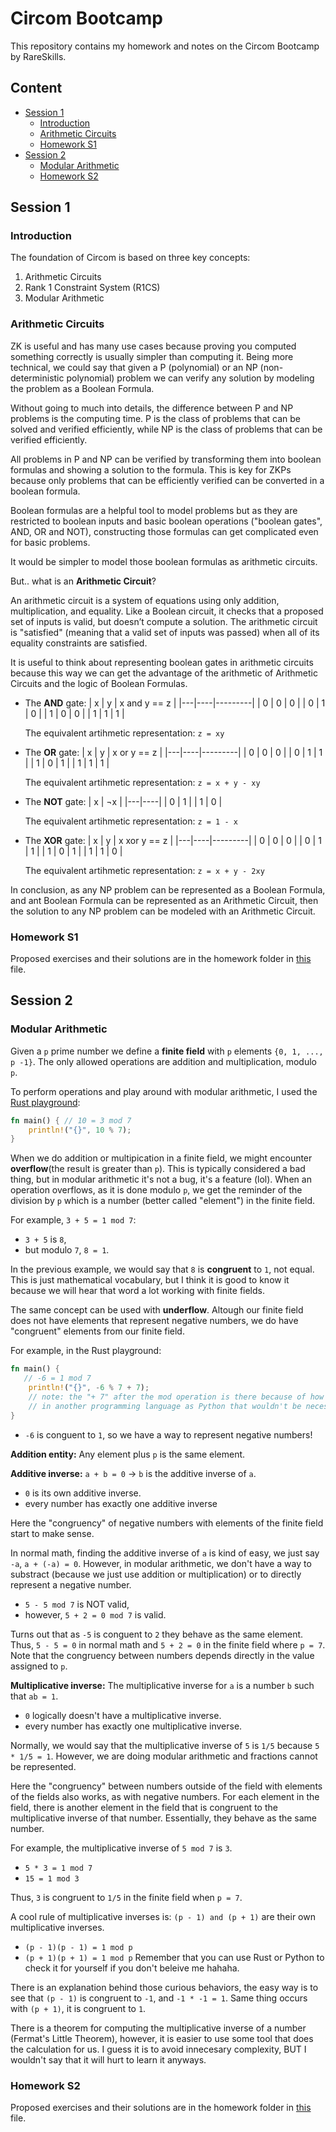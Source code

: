 # Circom Bootcamp
This repository contains my homework and notes on the Circom Bootcamp by RareSkills.

## Content
- [Session 1](#session-1)
    - [Introduction](#introduction)
    - [Arithmetic Circuits](#arithmetic-circuits)
    - [Homework S1](#homework-s1)
- [Session 2](#session-2)
   - [Modular Arithmetic](#modular-arithmetic)
   - [Homework S2](#homework-s2)

## Session 1

### Introduction

The foundation of Circom is based on three key concepts:
1. Arithmetic Circuits
2. Rank 1 Constraint System (R1CS)
3. Modular Arithmetic

### Arithmetic Circuits

ZK is useful and has many use cases because proving you computed something correctly is usually simpler than computing it. Being more technical, we could say that given a P (polynomial) or an NP (non-deterministic polynomial) problem we can verify any solution by modeling the problem as a Boolean Formula.

Without going to much into details, the difference between P and NP problems is the computing time. P is the class of problems that can be solved and verified efficiently, while NP is the class of problems that can be verified efficiently. 

All problems in P and NP can be verified by transforming them into boolean formulas and showing a solution to the formula. This is key for ZKPs because only problems that can be efficiently verified can be converted in a boolean formula. 

Boolean formulas are a helpful tool to model problems but as they are restricted to boolean inputs and basic boolean operations ("boolean gates", AND, OR and NOT), constructing those formulas can get complicated even for basic problems.

It would be simpler to model those boolean formulas as arithmetic circuits.

But.. what is an **Arithmetic Circuit**?

An arithmetic circuit is a system of equations using only addition, multiplication, and equality. Like a Boolean circuit, it checks that a proposed set of inputs is valid, but doesn’t compute a solution.
The arithmetic circuit is "satisfied" (meaning that a valid set of inputs was passed) when all of its equality constraints are satisfied.

It is useful to think about representing boolean gates in arithmetic circuits because this way we can get the advantage of the arithmetic of Arithmetic Circuits and the logic of Boolean Formulas.

- The **AND** gate:
   | x |  y | x and y == z |
   |---|----|---------|
   | 0 |  0 |   0     | 
   | 0 |  1 |   0     |
   | 1 |  0 |   0     |
   | 1 |  1 |   1     |

   The equivalent artihmetic representation: `z = xy`

- The **OR** gate:
   | x |  y | x or y == z |
   |---|----|---------|
   | 0 |  0 |   0     | 
   | 0 |  1 |   1     |
   | 1 |  0 |   1     |
   | 1 |  1 |   1     |

   The equivalent artihmetic representation: `z = x + y - xy`

- The **NOT** gate:
   | x | ¬x |
   |---|----|
   | 0 |  1 |
   | 1 |  0 |

   The equivalent artihmetic representation: `z = 1 - x`

- The **XOR** gate: 
   | x |  y | x xor y == z |
   |---|----|---------|
   | 0 |  0 |   0     | 
   | 0 |  1 |   1     |
   | 1 |  0 |   1     |
   | 1 |  1 |   0     |

   The equivalent artihmetic representation: `z = x + y - 2xy`

In conclusion, as any NP problem can be represented as a Boolean Formula, and ant Boolean Formula can be represented as an Arithmetic Circuit, then the solution to any NP problem can be modeled with an Arithmetic Circuit.

### Homework S1

Proposed exercises and their solutions are in the homework folder in [this](./homework/session1.md) file.

## Session 2

### Modular Arithmetic

Given a `p` prime number we define a **finite field** with `p` elements `{0, 1, ..., p -1}`. The only allowed operations are addition and multiplication, modulo `p`.

To perform operations and play around with modular arithmetic, I used the [Rust playground](https://play.rust-lang.org/?version=stable&mode=debug&edition=2024):
```rust
fn main() { // 10 = 3 mod 7
    println!("{}", 10 % 7);
}
```

When we do addition or multipication in a finite field, we might encounter **overflow**(the result is greater than `p`). This is typically considered a bad thing, but in modular arithmetic it's not a bug, it's a feature (lol). When an operation overflows, as it is done modulo `p`, we get the reminder of the division by `p` which is a number (better called "element") in the finite field.

For example, `3 + 5 = 1 mod 7`:
   - `3 + 5` is `8`, 
   - but modulo `7`, `8 = 1`.

In the previous example, we would say that `8` is **congruent** to `1`, not equal. This is just mathematical vocabulary, but I think it is good to know it because we will hear that word a lot working with finite fields.

The same concept can be used with **underflow**. Altough our finite field does not have elements that represent negative numbers, we do have "congruent" elements from our finite field. 

For example, in the Rust playground:
```rust
fn main() {
   // -6 = 1 mod 7
    println!("{}", -6 % 7 + 7);
    // note: the "+ 7" after the mod operation is there because of how Rust rounds division
    // in another programming language as Python that wouldn't be necessary.
}
```
- `-6` is conguent to `1`, so we have a way to represent negative numbers!

**Addition entity:** Any element plus `p` is the same element. 

**Additive inverse:**
`a + b = 0` -> `b` is the additive inverse of `a`. 
 - `0` is its own additive inverse.
 - every number has exactly one additive inverse

Here the "congruency" of negative numbers with elements of the finite field start to make sense.

In normal math, finding the additive inverse of `a` is kind of easy, we just say `-a`, `a + (-a) = 0`. However, in modular arithmetic, we don't have a way to substract (because we just use addition or multiplication) or to directly represent a negative number.

   - `5 - 5 mod 7` is NOT valid,
   - however, `5 + 2 = 0 mod 7` is valid.

Turns out that as `-5` is conguent to `2` they behave as the same element. Thus, `5 - 5 = 0` in normal math and `5 + 2 = 0` in the finite field where `p = 7`. Note that the congruency between numbers depends directly in the value assigned to `p`.

**Multiplicative inverse:** 
The multiplicative inverse for `a` is a number `b` such that `ab = 1`.
 - `0` logically doesn't have a multiplicative inverse.
 - every number has exactly one multiplicative inverse.

Normally, we would say that the multiplicative inverse of `5` is `1/5` because `5 * 1/5 = 1`. However, we are doing modular arithmetic and fractions cannot be represented.

Here the "congruency" between numbers outside of the field with elements of the fields also works, as with negative numbers.
For each element in the field, there is another element in the field that is congruent to the multiplicative inverse of that number. Essentially, they behave as the same number.

For example, the multiplicative inverse of `5 mod 7` is `3`.
 - `5 * 3 = 1 mod 7`
 - `15 = 1 mod 3`

Thus, `3` is congruent to `1/5` in the finite field when `p = 7`.

A cool rule of multiplicative inverses is: `(p - 1) and (p + 1)` are their own multiplicative inverses.
 - `(p - 1)(p - 1) = 1 mod p`
 - `(p + 1)(p + 1) = 1 mod p`
Remember that you can use Rust or Python to check it for yourself if you don't beleive me hahaha.

There is an explanation behind those curious behaviors, the easy way is to see that `(p - 1)` is congruent to `-1`, and `-1 * -1 = 1`. Same thing occurs with `(p + 1)`, it is congruent to `1`.

There is a theorem for computing the multiplicative inverse of a number (Fermat's Little Theorem), however, it is easier to use some tool that does the calculation for us. I guess it is to avoid innecesary complexity, BUT I wouldn't say that it will hurt to learn it anyways.

### Homework S2

Proposed exercises and their solutions are in the homework folder in [this](./homework/session2.md) file.